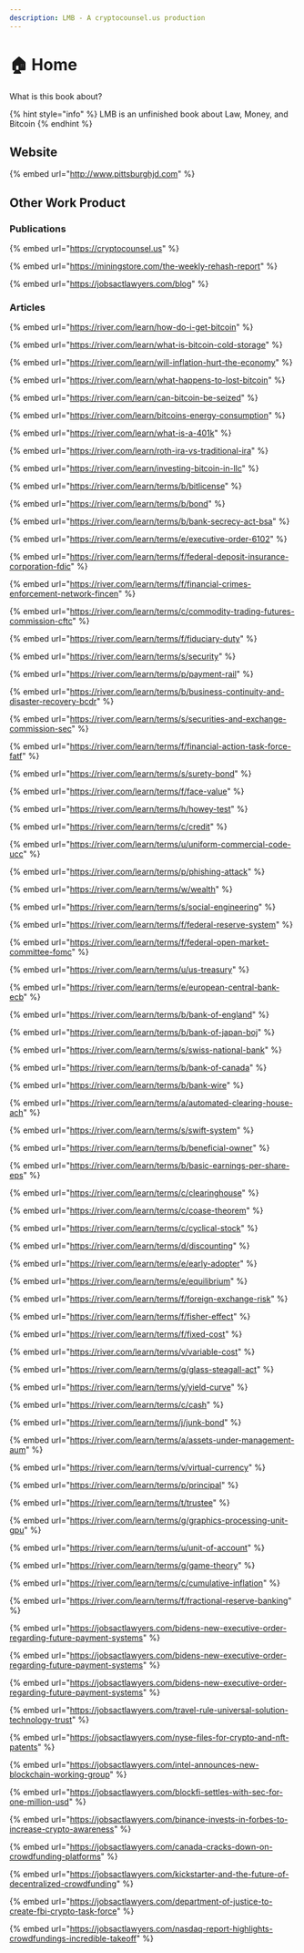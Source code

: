 ```yaml
---
description: LMB - A cryptocounsel.us production
---
```


# 🏠 Home

What is this book about?

{% hint style="info" %}
LMB is an unfinished book about Law, Money, and Bitcoin
{% endhint %}

## Website

{% embed url="http://www.pittsburghjd.com" %}

## Other Work Product

### Publications

{% embed url="https://cryptocounsel.us" %}

{% embed url="https://miningstore.com/the-weekly-rehash-report" %}

{% embed url="https://jobsactlawyers.com/blog" %}

### Articles

{% embed url="https://river.com/learn/how-do-i-get-bitcoin" %}

{% embed url="https://river.com/learn/what-is-bitcoin-cold-storage" %}

{% embed url="https://river.com/learn/will-inflation-hurt-the-economy" %}

{% embed url="https://river.com/learn/what-happens-to-lost-bitcoin" %}

{% embed url="https://river.com/learn/can-bitcoin-be-seized" %}

{% embed url="https://river.com/learn/bitcoins-energy-consumption" %}

{% embed url="https://river.com/learn/what-is-a-401k" %}

{% embed url="https://river.com/learn/roth-ira-vs-traditional-ira" %}

{% embed url="https://river.com/learn/investing-bitcoin-in-llc" %}

{% embed url="https://river.com/learn/terms/b/bitlicense" %}

{% embed url="https://river.com/learn/terms/b/bond" %}

{% embed url="https://river.com/learn/terms/b/bank-secrecy-act-bsa" %}

{% embed url="https://river.com/learn/terms/e/executive-order-6102" %}

{% embed url="https://river.com/learn/terms/f/federal-deposit-insurance-corporation-fdic" %}

{% embed url="https://river.com/learn/terms/f/financial-crimes-enforcement-network-fincen" %}

{% embed url="https://river.com/learn/terms/c/commodity-trading-futures-commission-cftc" %}

{% embed url="https://river.com/learn/terms/f/fiduciary-duty" %}

{% embed url="https://river.com/learn/terms/s/security" %}

{% embed url="https://river.com/learn/terms/p/payment-rail" %}

{% embed url="https://river.com/learn/terms/b/business-continuity-and-disaster-recovery-bcdr" %}

{% embed url="https://river.com/learn/terms/s/securities-and-exchange-commission-sec" %}

{% embed url="https://river.com/learn/terms/f/financial-action-task-force-fatf" %}

{% embed url="https://river.com/learn/terms/s/surety-bond" %}

{% embed url="https://river.com/learn/terms/f/face-value" %}

{% embed url="https://river.com/learn/terms/h/howey-test" %}

{% embed url="https://river.com/learn/terms/c/credit" %}

{% embed url="https://river.com/learn/terms/u/uniform-commercial-code-ucc" %}

{% embed url="https://river.com/learn/terms/p/phishing-attack" %}

{% embed url="https://river.com/learn/terms/w/wealth" %}

{% embed url="https://river.com/learn/terms/s/social-engineering" %}

{% embed url="https://river.com/learn/terms/f/federal-reserve-system" %}

{% embed url="https://river.com/learn/terms/f/federal-open-market-committee-fomc" %}

{% embed url="https://river.com/learn/terms/u/us-treasury" %}

{% embed url="https://river.com/learn/terms/e/european-central-bank-ecb" %}

{% embed url="https://river.com/learn/terms/b/bank-of-england" %}

{% embed url="https://river.com/learn/terms/b/bank-of-japan-boj" %}

{% embed url="https://river.com/learn/terms/s/swiss-national-bank" %}

{% embed url="https://river.com/learn/terms/b/bank-of-canada" %}

{% embed url="https://river.com/learn/terms/b/bank-wire" %}

{% embed url="https://river.com/learn/terms/a/automated-clearing-house-ach" %}

{% embed url="https://river.com/learn/terms/s/swift-system" %}

{% embed url="https://river.com/learn/terms/b/beneficial-owner" %}

{% embed url="https://river.com/learn/terms/b/basic-earnings-per-share-eps" %}

{% embed url="https://river.com/learn/terms/c/clearinghouse" %}

{% embed url="https://river.com/learn/terms/c/coase-theorem" %}

{% embed url="https://river.com/learn/terms/c/cyclical-stock" %}

{% embed url="https://river.com/learn/terms/d/discounting" %}

{% embed url="https://river.com/learn/terms/e/early-adopter" %}

{% embed url="https://river.com/learn/terms/e/equilibrium" %}

{% embed url="https://river.com/learn/terms/f/foreign-exchange-risk" %}

{% embed url="https://river.com/learn/terms/f/fisher-effect" %}

{% embed url="https://river.com/learn/terms/f/fixed-cost" %}

{% embed url="https://river.com/learn/terms/v/variable-cost" %}

{% embed url="https://river.com/learn/terms/g/glass-steagall-act" %}

{% embed url="https://river.com/learn/terms/y/yield-curve" %}

{% embed url="https://river.com/learn/terms/c/cash" %}

{% embed url="https://river.com/learn/terms/j/junk-bond" %}

{% embed url="https://river.com/learn/terms/a/assets-under-management-aum" %}

{% embed url="https://river.com/learn/terms/v/virtual-currency" %}

{% embed url="https://river.com/learn/terms/p/principal" %}

{% embed url="https://river.com/learn/terms/t/trustee" %}

{% embed url="https://river.com/learn/terms/g/graphics-processing-unit-gpu" %}

{% embed url="https://river.com/learn/terms/u/unit-of-account" %}

{% embed url="https://river.com/learn/terms/g/game-theory" %}

{% embed url="https://river.com/learn/terms/c/cumulative-inflation" %}

{% embed url="https://river.com/learn/terms/f/fractional-reserve-banking" %}

{% embed url="https://jobsactlawyers.com/bidens-new-executive-order-regarding-future-payment-systems" %}

{% embed url="https://jobsactlawyers.com/bidens-new-executive-order-regarding-future-payment-systems" %}

{% embed url="https://jobsactlawyers.com/bidens-new-executive-order-regarding-future-payment-systems" %}

{% embed url="https://jobsactlawyers.com/travel-rule-universal-solution-technology-trust" %}

{% embed url="https://jobsactlawyers.com/nyse-files-for-crypto-and-nft-patents" %}

{% embed url="https://jobsactlawyers.com/intel-announces-new-blockchain-working-group" %}

{% embed url="https://jobsactlawyers.com/blockfi-settles-with-sec-for-one-million-usd" %}

{% embed url="https://jobsactlawyers.com/binance-invests-in-forbes-to-increase-crypto-awareness" %}

{% embed url="https://jobsactlawyers.com/canada-cracks-down-on-crowdfunding-platforms" %}

{% embed url="https://jobsactlawyers.com/kickstarter-and-the-future-of-decentralized-crowdfunding" %}

{% embed url="https://jobsactlawyers.com/department-of-justice-to-create-fbi-crypto-task-force" %}

{% embed url="https://jobsactlawyers.com/nasdaq-report-highlights-crowdfundings-incredible-takeoff" %}
